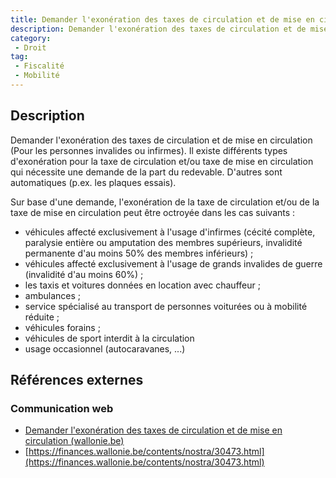 ```yaml
---
title: Demander l'exonération des taxes de circulation et de mise en circulation (pour les personnes invalides ou infirmes)
description: Demander l'exonération des taxes de circulation et de mise en circulation (Pour les personnes invalides ou infirmes)
category: 
 - Droit
tag: 
 - Fiscalité
 - Mobilité
---
```


## Description

Demander l'exonération des taxes de circulation et de mise en circulation (Pour les personnes invalides ou infirmes).
Il existe différents types d'exonération pour la taxe de circulation et/ou taxe de mise en circulation qui nécessite une demande de la part du redevable. D'autres sont automatiques (p.ex. les plaques essais). 

Sur base d'une demande, l'exonération de la taxe de circulation et/ou de la taxe de mise en circulation peut être octroyée dans les cas suivants :
- véhicules affecté exclusivement à l'usage d'infirmes (cécité complète, paralysie entière ou amputation des membres supérieurs, invalidité permanente d'au moins 50% des membres inférieurs) ;
- véhicules affecté exclusivement à l'usage de grands invalides de guerre (invalidité d'au moins 60%) ;
- les taxis et voitures données en location avec chauffeur ;
- ambulances ;
- service spécialisé au transport de personnes voiturées ou à mobilité réduite ;
- véhicules forains ;
- véhicules de sport interdit à la circulation
- usage occasionnel (autocaravanes, ...)

## Références externes 

### Communication web

- [Demander l'exonération des taxes de circulation et de mise en circulation (wallonie.be)](https://www.wallonie.be/fr/demarches/demander-lexoneration-des-taxes-de-circulation-et-de-mise-en-circulation)
- [https://finances.wallonie.be/contents/nostra/30473.html](https://finances.wallonie.be/contents/nostra/30473.html)


